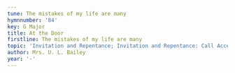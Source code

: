 ```yaml
---
tune: The mistakes of my life are many
hymnnumber: '84'
key: G Major
title: At the Door
firstline: The mistakes of my life are many
topic: 'Invitation and Repentance; Invitation and Repentance: Call Accepted'
author: Mrs. U. L. Bailey
year: '-'
---
```

